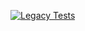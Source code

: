 [![Legacy Tests](https://github.com/nebkam/zoho-oauth-php/actions/workflows/legacy-tests.yml/badge.svg?branch=legacy)](https://github.com/nebkam/zoho-oauth-php/actions/workflows/legacy-tests.yml)
